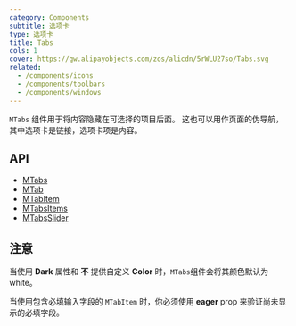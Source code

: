 ```yaml
---
category: Components
subtitle: 选项卡
type: 选项卡
title: Tabs
cols: 1
cover: https://gw.alipayobjects.com/zos/alicdn/5rWLU27so/Tabs.svg
related:
  - /components/icons
  - /components/toolbars
  - /components/windows
---
```


`MTabs` 组件用于将内容隐藏在可选择的项目后面。 这也可以用作页面的伪导航，其中选项卡是链接，选项卡项是内容。

## API

- [MTabs](/api/MTabs)
- [MTab](/api/MTab)
- [MTabItem](/api/MTabItem)
- [MTabsItems](/api/MTabsItems)
- [MTabsSlider](/api/MTabsSlider)

## 注意

<!--alert:warning-->
当使用 **Dark** 属性和 **不** 提供自定义 **Color** 时，`MTabs`组件会将其颜色默认为 white。
<!--alert:warning-->

<!--alert:warning-->
当使用包含必填输入字段的 `MTabItem` 时，你必须使用 **eager** prop 来验证尚未显示的必填字段。
<!--alert:warning-->
